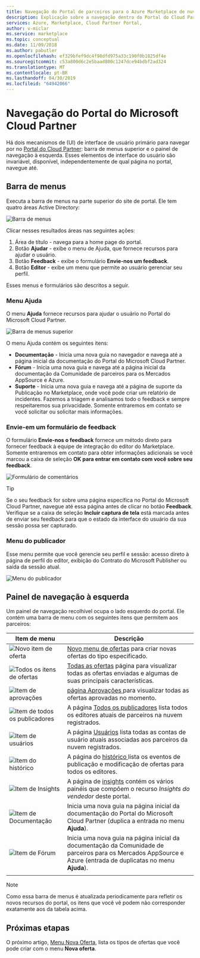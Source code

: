 ```yaml
---
title: Navegação do Portal de parceiros para o Azure Marketplace de nuvem
description: Explicação sobre a navegação dentro do Portal do Cloud Partner para Azure Marketplace.
services: Azure, Marketplace, Cloud Partner Portal,
author: v-miclar
ms.service: marketplace
ms.topic: conceptual
ms.date: 11/09/2018
ms.author: pabutler
ms.openlocfilehash: ef329bfef9dc4f98dfd975a33c190f0b1825df4e
ms.sourcegitcommit: c53a800d6c2e5baad800c1247dce94bdbf2ad324
ms.translationtype: MT
ms.contentlocale: pt-BR
ms.lasthandoff: 04/30/2019
ms.locfileid: "64942066"
---
```

# <a name="cloud-partner-portal-navigation"></a>Navegação do Portal do Microsoft Cloud Partner

Há dois mecanismos de (UI) de interface de usuário primário para navegar por no [Portal do Cloud Partner](https://cloudpartner.azure.com): barra de menus superior e o painel de navegação à esquerda.  Esses elementos de interface do usuário são invariável, disponível, independentemente de qual página no portal, navegue até.


## <a name="menu-bar"></a>Barra de menus

Executa a barra de menus na parte superior do site de portal.  Ele tem quatro áreas Active Directory:

![Barra de menus](./media/top-menubar1.png)

Clicar nesses resultados áreas nas seguintes ações:

1. Área de título - navega para a home page do portal.
2. Botão **Ajudar** - exibe o menu de Ajuda, que fornece recursos para ajudar o usuário.
3. Botão **Feedback** - exibe o formulário **Envie-nos um feedback**.
4. Botão **Editor** - exibe um menu que permite ao usuário gerenciar seu perfil.

Esses menus e formulários são descritos a seguir.

### <a name="help-menu"></a>Menu Ajuda

O menu **Ajuda** fornece recursos para ajudar o usuário no Portal do Microsoft Cloud Partner.

![Barra de menus superior](./media/top-menubar2.png)

O menu Ajuda contém os seguintes itens:

- **Documentação** - Inicia uma nova guia no navegador e navega até a página inicial da documentação do Portal do Microsoft Cloud Partner. 
- **Fórum** - Inicia uma nova guia e navega até a página inicial da documentação da Comunidade de parceiros para os Mercados AppSource e Azure.
- **Suporte** - Inicia uma nova guia e navega até a página de suporte da Publicação no Marketplace, onde você pode criar um relatório de incidentes.  Fazemos a triagem e analisamos todo o feedback e sempre respeitaremos sua privacidade. Somente entraremos em contato se você solicitar ou solicitar mais informações.


### <a name="send-us-feedback-form"></a>Envie-em um formulário de feedback

O formulário **Envie-nos o feedback** fornece um método direto para fornecer feedback à equipe de integração do editor do Marketplace.  Somente entraremos em contato para obter informações adicionais se você marcou a caixa de seleção **OK para entrar em contato com você sobre seu feedback**.

![Formulário de comentários](./media/feedback-form.png)

> [!TIP]
> Se o seu feedback for sobre uma página específica no Portal do Microsoft Cloud Partner, navegue até essa página antes de clicar no botão **Feedback**.  Verifique se a caixa de seleção **Incluir captura de tela** está marcada antes de enviar seu feedback para que o estado da interface do usuário da sua sessão possa ser capturado. 


### <a name="publisher-menu"></a>Menu do publicador

Esse menu permite que você gerencie seu perfil e sessão: acesso direto à página de perfil do editor, exibição do Contrato do Microsoft Publisher ou saída da sessão atual. 

![Menu do publicador](./media/publisher-menu.png)


## <a name="left-navigation-pane"></a>Painel de navegação à esquerda

Um painel de navegação recolhível ocupa o lado esquerdo do portal.  Ele contém uma barra de menu com os seguintes itens que permitem aos parceiros:


|    **Item de menu**     |      **Descrição**                       |
|    -------------     |      ---------------                       |
| ![Novo item de oferta](./media/left-navbar1.png) | [Novo menu de ofertas](./cpp-new-offer-menu.md) para criar novas ofertas do tipo especificado. |
| ![Todos os itens de ofertas](./media/left-navbar2.png) | [Todas as ofertas](./cpp-all-offers-page.md) página para visualizar todas as ofertas enviadas e algumas de suas principais características. |
| ![Item de aprovações](./media/left-navbar3.png) | [ página Aprovações ](./cpp-approvals-page.md) para visualizar todas as ofertas aprovadas no momento. |
| ![Item de todos os publicadores](./media/left-navbar4.png) | A página [Todos os publicadores](./cpp-all-publishers-page.md) lista todos os editores atuais de parceiros na nuvem registrados. |
| ![Item de usuários](./media/left-navbar5.png) | A página [Usuários](./cpp-users-page.md) lista todas as contas de usuário atuais associadas aos parceiros da nuvem registrados. |
| ![Item do histórico](./media/left-navbar6.png) | A página do [histórico ](./cpp-history-page.md) lista os eventos de publicação e modificação de ofertas para todos os editores. |
| ![Item de Insights](./media/left-navbar7.png) | A página de [insights](./cpp-insights-page.md) contém os vários painéis que compõem o recurso *Insights do vendedor* deste portal. |
| ![Item de Documentação](./media/left-navbar8.png) | Inicia uma nova guia na página inicial da documentação do Portal do Microsoft Cloud Partner (duplica a entrada no menu **Ajuda**). |
| ![Item de Fórum](./media/left-navbar9.png)  | Inicia uma nova guia na página inicial da documentação da Comunidade de parceiros para os Mercados AppSource e Azure (entrada de duplicatas no menu **Ajuda**). |
|  |  |

> [!NOTE]
> Como essa barra de menus é atualizada periodicamente para refletir os novos recursos do portal, os itens que você vê podem não corresponder exatamente aos da tabela acima.


## <a name="next-steps"></a>Próximas etapas

O próximo artigo, [Menu Nova Oferta](./cpp-new-offer-menu.md), lista os tipos de ofertas que você pode criar com o menu **Nova oferta**.
